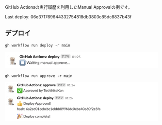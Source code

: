 GitHub Actionsの実行履歴を利用したManual Approvalの例です。

Last deploy: 06e371769644332754818db3803c85dc8837b43f

## デプロイ

```
gh workflow run deploy -r main
```

![waiting-approval](docs/waiting-approval.png)

```
gh workflow run approve -r main
 ```

![deploy-approved](docs/deploy-approved.png)
